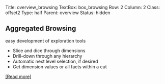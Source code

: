 Title: overview_browsing
TextBox: box_browsing
Row: 2
Column: 2
Class: offset2
Type: half
Parent: overview
Status: hidden

## Aggregated Browsing ##

easy development of exploration tools

-   Slice and dice through dimensions
-   Drill-down through any hierarchy
-   Automatic next level selection, if desired
-   Get dimension values or all facts within a cut

[[Read more]](http://example.com)